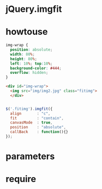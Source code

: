 
# jQuery.imgfit


# howtouse
  ```css
  img-wrap {
    position: absolute;
    width: 80%;
    height: 80%;
    left: 10%; top:10%;
    background-color: #444;
    overflow: hidden;
  }
  ```
  
  
  ```html
  <div id="img-wrap">
    <img src="img/img2.jpg" class="fitimg">
	</div>
  ```

  ```javascript
  
  $('.fitimg').imgfit({
    align       : "c", 
    fit         : "contain", 
    canvasMode  : true, 
    position    : "absolute", 
    callBack    : function(){} 
  });
  
  ```

# parameters

# require




